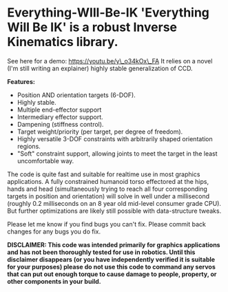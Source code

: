 # Everything-WIll-Be-IK 'Everything Will Be IK' is a robust Inverse Kinematics library.  
  
See here for a demo: https://youtu.be/y\_o34kOx\_FA It relies on a novel (I'm still writing an explainer) highly stable generalization of CCD.  
  
**Features:**

*   Position AND orientation targets (6-DOF).
*   Highly stable.
*   Multiple end-effector support
*   Intermediary effector support.
*   Dampening (stiffness control).
*   Target weight/priority (per target, per degree of freedom).
*   Highly versatile 3-DOF constraints with arbitrarily shaped orientation regions.
*   "Soft" constraint support, allowing joints to meet the target in the least uncomfortable way.

  
The code is quite fast and suitable for realtime use in most graphics applications. A fully constrained humanoid torso effectored at the hips, hands and head (simultaneously trying to reach all four corresponding targets in position and orientation) will solve in well under a millisecond (roughly 0.2 milliseconds on an 8 year old mid-level consumer grade CPU). But further optimizations are likely still possible with data-structure tweaks.  
  
Please let me know if you find bugs you can't fix. Please commit back changes for any bugs you do fix.  
  
**DISCLAIMER: This code was intended primarily for graphics applications and has not been thoroughly tested for use in robotics. Until this disclaimer disappears (or you have independently verified it is suitable for your purposes) please do not use this code to command any servos that can put out enough torque to cause damage to people, property, or other components in your build.**